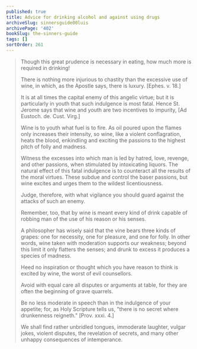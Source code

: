 ```yaml
---
published: true
title: Advice for drinking alcohol and against using drugs
archiveSlug: sinnersguide00luis
archivePage: '402'
bookSlug: the-sinners-guide
tags: []
sortOrder: 261
---
```


> Though this great prudence is necessary in eating, how much more is required in drinking!
> 
> There is nothing more injurious to chastity than the excessive use of wine, in which, as the Apostle says, there is luxury. [Ephes. v. 18.]
> 
> It is at all times the capital enemy of this angelic virtue; but it is particularly in youth that such indulgence is most fatal. Hence St. Jerome says that wine and youth are two incentives to impurity, [Ad Eustoch. de. Cust. Virg.]
> 
> Wine is to youth what fuel is to fire. As oil poured upon the flames only increases their intensity, so wine, like a violent conflagration, heats the blood, enkindling and exciting the passions to the highest pitch of folly and madness.
> 
> Witness the excesses into which man is led by hatred, love, revenge, and other passions, when stimulated by intoxicating liquors. The natural effect of this fatal indulgence is to counteract all the results of the moral virtues. These subdue and control the baser passions, but wine excites and urges them to the wildest licentiousness.
> 
> Judge, therefore, with what vigilance you should guard against the attacks of such an enemy.
> 
> Remember, too, that by wine is meant every kind of drink capable of robbing man of the use of his reason or his senses.
> 
> A philosopher has wisely said that the vine bears three kinds of grapes: one for necessity, one for pleasure, and one for folly. In other words, wine taken with moderation supports our weakness; beyond this limit it only flatters the senses; and drunk to excess it produces a species of madness.
> 
> Heed no inspiration or thought which you have reason to think is excited by wine, the worst of evil counsellors.
> 
> Avoid with equal care all disputes or arguments at table, for they are often the beginning of grave quarrels.
> 
> Be no less moderate in speech than in the indulgence of your appetite; for, as Holy Scripture tells us, "there is no secret where drunkenness reigneth." [Prov. xxxi. 4.]
> 
> We shall find rather unbridled tongues, immoderate laughter, vulgar jokes, violent disputes, the revelation of secrets, and many other unhappy consequences of intemperance.

